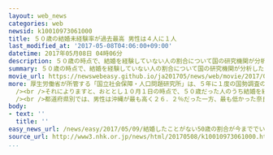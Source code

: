 ```yaml
---
layout: web_news
categories: web
newsid: k10010973061000
title: ５０歳の結婚未経験率が過去最高 男性は４人に１人
last_modified_at: '2017-05-08T04:06:00+09:00'
datetime: 2017年05月08日 04時06分
description: ５０歳の時点で、結婚を経験していない人の割合について国の研究機関が分析したところ、男性はおよそ４人に１人、女性は７人に１人と、男女ともこれまでで最も高くなったことがわかりました。
summary: ５０歳の時点で、結婚を経験していない人の割合について国の研究機関が分析したところ、男性はおよそ４人に１人、女性は７人に１人と、男女ともこれまでで最も高くなったことがわかりました。
movie_url: https://newswebeasy.github.io/ja201705/news/web/movie/2017/05/09/k10010973061000.mp4
more: 厚生労働省が所管する「国立社会保障・人口問題研究所」は、５年に１度の国勢調査の結果を分析して、５０歳の時点で結婚を経験していない人の割合を「生涯未婚率」として公表しています。<br
  /><br />それによりますと、おととし１０月１日の時点で、５０歳だった人のうち結婚を経験していない人は、男性が２３．３％で全体のおよそ４人に１人、女性は１４％で、７人に１人に上りました。これは、前回（２０１０年）を男性でおよそ３．２ポイント、女性で３．４ポイント上回り、１９２０年に国勢調査が始まって以降、男女ともに最も高くなりました。<br
  /><br />都道府県別では、男性は沖縄が最も高く２６．２％だった一方、最も低かった奈良は１８．２％でした。また、女性では東京が最も高く１９．２％で、最も低い福井は８．６％でした。国立社会保障・人口問題研究所は、「若い世代への意識調査でも、『一生、結婚するつもりはない』という人が年々増えており、当面は結婚を経験しない人が増加する傾向が続くとみられる」と話しています。
body:
- text: ''
  title: ''
easy_news_url: /news/easy/2017/05/09/結婚したことがない50歳の割合が今まででいちばん多くなる/
source_url: http://www3.nhk.or.jp/news/html/20170508/k10010973061000.html
...
```

